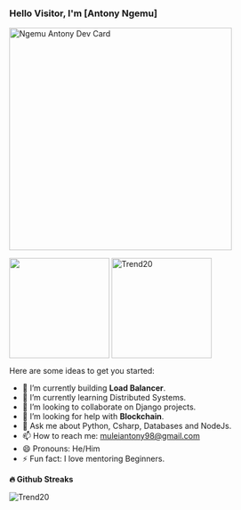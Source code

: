 ### Hello Visitor, I'm [Antony Ngemu]

<p>  
<a href="https://app.daily.dev/antonyngemu"><img src="https://github.com/Trend20/Trend20/blob/master/devcard.svg" width="400" alt="Ngemu Antony Dev Card"/></a>
</p>

<p>
<img height="180em" src="https://github-readme-stats.vercel.app/api?username=Trend20&show_icons=true&hide_border=true&&count_private=true&include_all_commits=true&show_icons=true&theme=gotham" align = "center"/>
<img height="180em" src="https://github-readme-stats.vercel.app/api/top-langs?username=Trend20&langs_count=8&show_icons=true&locale=en&layout=compact&hide_border=true&theme=gotham" alt="Trend20" align = "center"/>
</p>

Here are some ideas to get you started:

- 🔭 I’m currently building **Load Balancer**.
- 🌱 I’m currently learning Distributed Systems.
- 👯 I’m looking to collaborate on Django projects.
- 🤔 I’m looking for help with **Blockchain**.
- 💬 Ask me about Python, Csharp, Databases and NodeJs.
- 📫 How to reach me: muleiantony98@gmail.com
- 😄 Pronouns: He/Him
- ⚡ Fun fact: I love mentoring Beginners.

<summary><b>🔥 Github Streaks</b></summary>
<p><img src="https://github-readme-streak-stats.herokuapp.com/?user=Trend20&theme=black-ice&hide_border=true&stroke=0000&background=0D1117&ring=e05397&fire=e05397&currStreakLabel=e05397" alt="Trend20" /></p>

